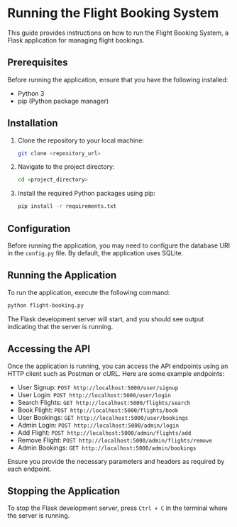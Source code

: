 # Running the Flight Booking System

This guide provides instructions on how to run the Flight Booking System, a Flask application for managing flight bookings.

## Prerequisites

Before running the application, ensure that you have the following installed:

- Python 3
- pip (Python package manager)

## Installation

1. Clone the repository to your local machine:

    ```bash
    git clone <repository_url>
    ```

2. Navigate to the project directory:

    ```bash
    cd <project_directory>
    ```

3. Install the required Python packages using pip:

    ```bash
    pip install -r requirements.txt
    ```

## Configuration

Before running the application, you may need to configure the database URI in the `config.py` file. By default, the application uses SQLite.

## Running the Application

To run the application, execute the following command:

```bash
python flight-booking.py
```
The Flask development server will start, and you should see output indicating that the server is running.

## Accessing the API

Once the application is running, you can access the API endpoints using an HTTP client such as Postman or cURL. Here are some example endpoints:

- User Signup: `POST http://localhost:5000/user/signup`
- User Login: `POST http://localhost:5000/user/login`
- Search Flights: `GET http://localhost:5000/flights/search`
- Book Flight: `POST http://localhost:5000/flights/book`
- User Bookings: `GET http://localhost:5000/user/bookings`
- Admin Login: `POST http://localhost:5000/admin/login`
- Add Flight: `POST http://localhost:5000/admin/flights/add`
- Remove Flight: `POST http://localhost:5000/admin/flights/remove`
- Admin Bookings: `GET http://localhost:5000/admin/bookings`

Ensure you provide the necessary parameters and headers as required by each endpoint.

## Stopping the Application

To stop the Flask development server, press `Ctrl + C` in the terminal where the server is running.
